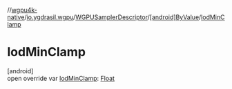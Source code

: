 //[wgpu4k-native](../../../../index.md)/[io.ygdrasil.wgpu](../../index.md)/[WGPUSamplerDescriptor](../index.md)/[[android]ByValue](index.md)/[lodMinClamp](lod-min-clamp.md)

# lodMinClamp

[android]\
open override var [lodMinClamp](lod-min-clamp.md): [Float](https://kotlinlang.org/api/core/kotlin-stdlib/kotlin/-float/index.html)